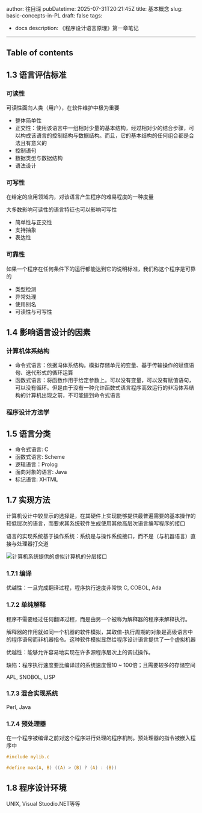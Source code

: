 author: 往目琛
pubDatetime: 2025-07-31T20:21:45Z
title:  基本概念
slug: basic-concepts-in-PL
draft: false
tags:

- docs
  description:
  《程序设计语言原理》第一章笔记

---

## Table of contents

## 1.3 语言评估标准

### 可读性

可读性面向人类（用户），在软件维护中极为重要

- 整体简单性
- 正交性：使用该语言中一组相对少量的基本结构，经过相对少的结合步骤，可以构成该语言的控制结构与数据结构。而且，它的基本结构的任何组合都是合法且有意义的
- 控制语句
- 数据类型与数据结构
- 语法设计

### 可写性

在给定的应用领域内，对该语言产生程序的难易程度的一种度量

大多数影响可读性的语言特征也可以影响可写性

- 简单性与正交性
- 支持抽象
- 表达性

### 可靠性

如果一个程序在任何条件下的运行都能达到它的说明标准，我们称这个程序是可靠的

- 类型检测
- 异常处理
- 使用别名
- 可读性与可写性

## 1.4 影响语言设计的因素

### 计算机体系结构

- 命令式语言：依据冯体系结构。模拟存储单元的变量、基于传输操作的赋值语句、迭代形式的循环运算
- 函数式语言：将函数作用于给定参数上。可以没有变量，可以没有赋值语句，可以没有循环。但是由于没有一种允许函数式语言程序高效运行的非冯体系结构的计算机出现之前，不可能提到命令式语言

### 程序设计方法学

## 1.5 语言分类

- 命令式语言: C
- 函数式语言: Scheme
- 逻辑语言：Prolog
- 面向对象的语言: Java
- 标记语言: XHTML

## 1.7 实现方法

计算机设计中较显示的选择是，在其硬件上实现能够提供最普遍需要的基本操作的较低层次的语言，而要求其系统软件生成使用其他高层次语言编写程序的接口

语言的实现系统基于操作系统：系统是与操作系统接口，而不是（与机器语言）直接与处理器打交道

![计算机系统提供的虚拟计算机的分层接口](@/assets/images/concepts_of_pl/1.7.png)

### 1.7.1 编译

优越性：一旦完成翻译过程，程序执行速度非常快
C, COBOL, Ada

### 1.7.2 单纯解释

程序不需要经过任何翻译过程，而是由另一个被称为解释器的程序来解释执行。

解释器的作用就如同一个机器的软件模拟，其取值-执行周期的对象是高级语言中的程序语句而非机器指令。这种软件模拟显然给程序设计语言提供了一个虚拟机器

优越性：能够允许容易地实现在许多源程序层次上的调试操作。

缺陷：程序执行速度要比编译过的系统速度慢10 ~ 100倍；且需要较多的存储空间

APL, SNOBOL, LISP

### 1.7.3 混合实现系统

Perl, Java

### 1.7.4 预处理器

在一个程序被编译之前对这个程序进行处理的程序机制。预处理器的指令被嵌入程序中

```c
#include mylib.c

#define max(A, B) ((A) > (B) ? (A) : (B))
```

## 1.8 程序设计环境

UNIX, Visual Stuodio.NET等等
